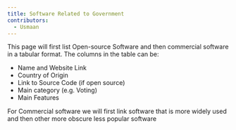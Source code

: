 ```yaml
---
title: Software Related to Government
contributors:
  - Usmaan
---
```


This page will first list Open-source Software and then commercial
software in a tabular format. The columns in the table can be:

- Name and Website Link
- Country of Origin
- Link to Source Code (if open source)
- Main category (e.g. Voting)
- Main Features

For Commercial software we will first link software that is more widely
used and then other more obscure less popular software
